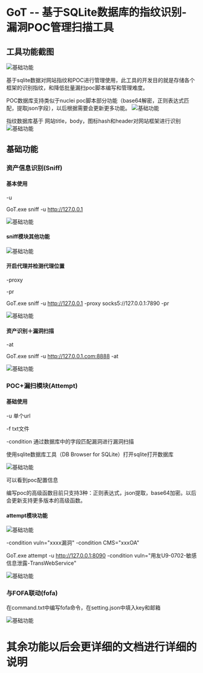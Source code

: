 # GoT -- 基于SQLite数据库的指纹识别-漏洞POC管理扫描工具

## 工具功能截图
![基础功能](https://github.com/AgentVirus/GoT/blob/master/%E5%9B%BE%E7%89%87/1.jpg)

基于sqlite数据对网站指纹和POC进行管理使用，此工具的开发目的就是存储各个框架的识别指纹，和降低批量漏扫poc脚本编写和管理难度。

POC数据库支持类似于nuclei poc脚本部分功能（base64解密，正则表达式匹配，提取json字段），以后根据需要会更新更多功能。
![基础功能](https://github.com/AgentVirus/GoT/blob/master/%E5%9B%BE%E7%89%87/poc.jpg )

指纹数据库基于 网站title，body，图标hash和header对网站框架进行识别
![基础功能](https://github.com/AgentVirus/GoT/blob/master/%E5%9B%BE%E7%89%87/指纹.jpg )

## 基础功能

### 资产信息识别(Sniff)

#### 基本使用

-u

GoT.exe sniff -u http://127.0.0.1

![基础功能](https://github.com/AgentVirus/GoT/blob/master/%E5%9B%BE%E7%89%87/3.jpg)

#### sniff模块其他功能

![基础功能](https://github.com/AgentVirus/GoT/blob/master/%E5%9B%BE%E7%89%87/4.jpg)

#### 开启代理并检测代理位置

-proxy

-pr

GoT.exe sniff -u http://127.0.0.1 -proxy socks5://127.0.0.1:7890 -pr

![基础功能](https://github.com/AgentVirus/GoT/blob/master/%E5%9B%BE%E7%89%87/5.jpg)

#### 资产识别＋漏洞扫描

-at

GoT.exe sniff -u http://127.0.0.1.com:8888 -at

![基础功能](https://github.com/AgentVirus/GoT/blob/master/%E5%9B%BE%E7%89%87/6.jpg)

### POC+漏扫模块(Attempt)

#### 基础使用

-u 单个url

-f txt文件

-condition 通过数据库中的字段匹配漏洞进行漏洞扫描

使用sqlite数据库工具（DB Browser for SQLite）打开sqlite打开数据库

![基础功能](https://github.com/AgentVirus/GoT/blob/master/%E5%9B%BE%E7%89%87/7.jpg)

可以看到poc配置信息

编写poc的高级函数目前只支持3种：正则表达式，json提取，base64加密。以后会更新支持更多版本的高级函数。

#### attempt模块功能

![基础功能](https://github.com/AgentVirus/GoT/blob/master/%E5%9B%BE%E7%89%87/8.jpg)

-condition vuln="xxxx漏洞"
-condition CMS="xxxOA"

GoT.exe attempt -u http://127.0.0.1:8090  -condition vuln="用友U9-0702-敏感信息泄露-TransWebService" 

![基础功能](https://github.com/AgentVirus/GoT/blob/master/%E5%9B%BE%E7%89%87/9.jpg)

### 与FOFA联动(fofa)

在command.txt中编写fofa命令，在setting.json中填入key和邮箱

![基础功能](https://github.com/AgentVirus/GoT/blob/master/%E5%9B%BE%E7%89%87/12.jpg)

# 其余功能以后会更详细的文档进行详细的说明


